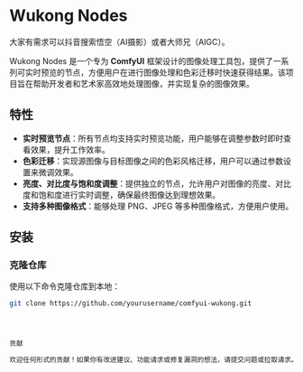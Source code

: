 # Wukong Nodes

大家有需求可以抖音搜索悟空（AI摄影）或者大师兄（AIGC）。

Wukong Nodes 是一个专为 **ComfyUI** 框架设计的图像处理工具包，提供了一系列可实时预览的节点，方便用户在进行图像处理和色彩迁移时快速获得结果。该项目旨在帮助开发者和艺术家高效地处理图像，并实现复杂的图像效果。

## 特性

- **实时预览节点**：所有节点均支持实时预览功能，用户能够在调整参数时即时查看效果，提升工作效率。
- **色彩迁移**：实现源图像与目标图像之间的色彩风格迁移，用户可以通过参数设置来微调效果。
- **亮度、对比度与饱和度调整**：提供独立的节点，允许用户对图像的亮度、对比度和饱和度进行实时调整，确保最终图像达到理想效果。
- **支持多种图像格式**：能够处理 PNG、JPEG 等多种图像格式，方便用户使用。

## 安装

### 克隆仓库

使用以下命令克隆仓库到本地：

```bash
git clone https://github.com/yourusername/comfyui-wukong.git




贡献

欢迎任何形式的贡献！如果你有改进建议、功能请求或修复漏洞的想法，请提交问题或拉取请求。请确保在提交之前查看 贡献指南。
